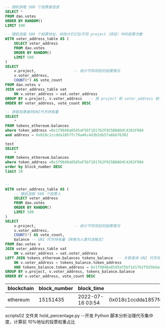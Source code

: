 ```sql
-- 随机获取 500 个投票者信息
SELECT *
FROM dao.votes
ORDER BY RANDOM()
LIMIT 500

-- 随机选取 500 个投票地址，并统计它们在不同 project（项目）中的投票次数
WITH voter_address_table AS (
    SELECT voter_address
    FROM dao.votes
    ORDER BY RANDOM()
    LIMIT 500
)
SELECT
    v.project,                 -- 统计不同项目的投票情况
    v.voter_address,
    COUNT(*) AS vote_count
FROM dao.votes v
JOIN voter_address_table vat
    ON v.voter_address = vat.voter_address
GROUP BY v.project, v.voter_address   -- 按 project 和 voter_address 统计
ORDER BY voter_address, vote_count DESC

-- 获取投票者的UNI代币持有量
SELECT
    *
FROM tokens_ethereum.balances
where token_address =0x1f9840a85d5aF5bf1D1762F925BDADdC4201F984
and address = 0x018c1ccdda1857fc79a46c4d3b2db57a6bb76302

test
SELECT
    *
FROM tokens_ethereum.balances
where token_address =0x1f9840a85d5aF5bf1D1762F925BDADdC4201F984
order by block_number DESC
limit 20


--
WITH voter_address_table AS (
    -- 随机选取 500 个投票人
    SELECT voter_address
    FROM dao.votes
    ORDER BY RANDOM()
    LIMIT 500
)
SELECT
    v.project,                 -- 统计不同项目的投票情况
    v.voter_address,
    COUNT(*) AS vote_count,
    balance -- UNI 代币持有量（转换为人类可读格式）
FROM dao.votes v
JOIN voter_address_table vat
    ON v.voter_address = vat.voter_address
LEFT JOIN tokens_ethereum.balances tokens_balance  -- 关联查询 UNI 代币持有量
    ON v.voter_address = tokens_balance.token_address
    AND tokens_balance.token_address = 0x1f9840a85d5af5bf1d1762f925bdaddc4201f984 -- Uniswap (UNI) 代币地址
GROUP BY v.project, v.voter_address, tokens_balance.balance
ORDER BY v.voter_address, vote_count DESC
```

| blockchain | block_number | block_time       | address                                    | token_address                              | token_standard | balance_raw         | balance | token_symbol | token_id | collection_name |
| ---------- | ------------ | ---------------- | ------------------------------------------ | ------------------------------------------ | -------------- | ------------------- | ------- | ------------ | -------- | --------------- |
| ethereum   | 15151435     | 2022-07-16 03:54 | 0x018c1ccdda1857fc79a46c4d3b2db57a6bb76302 | 0x1f9840a85d5af5bf1d1762f925bdaddc4201f984 | erc20          | 1000000000000000000 | 1       | UNI          |          |                 |

scripts02 文件夹
hold_percentage.py --开发 Python 脚本分析治理代币集中度，计算前 10%地址的投票权重占比
